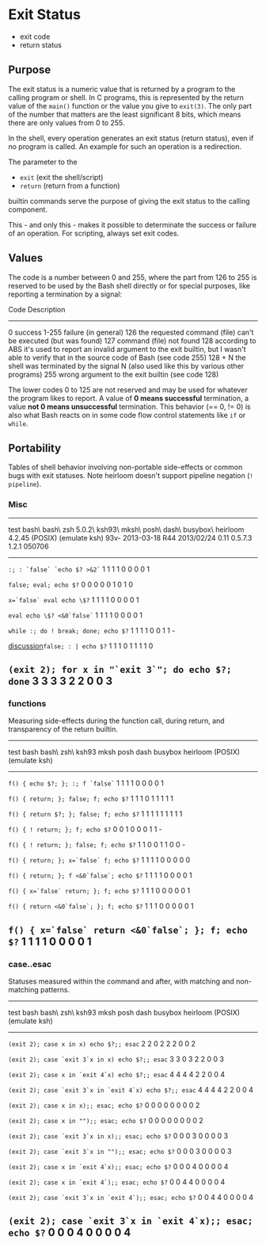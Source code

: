 # Exit Status

-   exit code
-   return status

## Purpose

The exit status is a numeric value that is returned by a program to the
calling program or shell. In C programs, this is represented by the
return value of the `main()` function or the value you give to
`exit(3)`. The only part of the number that matters are the least
significant 8 bits, which means there are only values from 0 to 255.

In the shell, every operation generates an exit status (return status),
even if no program is called. An example for such an operation is a
redirection.

The parameter to the

-   `exit` (exit the shell/script)
-   `return` (return from a function)

builtin commands serve the purpose of giving the exit status to the
calling component.

This - and only this - makes it possible to determinate the success or
failure of an operation. For scripting, always set exit codes.

## Values

The code is a number between 0 and 255, where the part from 126 to 255
is reserved to be used by the Bash shell directly or for special
purposes, like reporting a termination by a signal:

  Code      Description
  --------- ------------------------------------------------------------------------------------------------------------------------------------------------------------
  0         success
  1-255     failure (in general)
  126       the requested command (file) can't be executed (but was found)
  127       command (file) not found
  128       according to ABS it's used to report an invalid argument to the exit builtin, but I wasn't able to verify that in the source code of Bash (see code 255)
  128 + N   the shell was terminated by the signal N (also used like this by various other programs)
  255       wrong argument to the exit builtin (see code 128)

The lower codes 0 to 125 are not reserved and may be used for whatever
the program likes to report. A value of **0 means successful**
termination, a value **not 0 means unsuccessful** termination. This
behavior (== 0, != 0) is also what Bash reacts on in some code flow
control statements like `if` or `while`.

## Portability

Tables of shell behavior involving non-portable side-effects or common
bugs with exit statuses. Note heirloom doesn't support pipeline
negation (`! pipeline`).

### Misc

  --------------------------------------------------------------------------------------------------------------------------------------------------------------------------------------------------------------------
  test                                                                                                  bash\    bash\     zsh 5.0.2\      ksh93\            mksh\            posh\   dash\     busybox\   heirloom\
                                                                                                        4.2.45   (POSIX)   (emulate ksh)   93v- 2013-03-18   R44 2013/02/24   0.11    0.5.7.3   1.2.1      050706
  ----------------------------------------------------------------------------------------------------- -------- --------- --------------- ----------------- ---------------- ------- --------- ---------- -----------
  `` :; : `false` `echo $? >&2` ``                                                                      1        1         1               1                 0                0       0         0          1

  `false; eval; echo $?`                                                                                0        0         0               0                 0                1       0         1          0

  `` x=`false` eval echo \$? ``                                                                         1        1         1               1                 0                0       0         0          1

  `` eval echo \$? <&0`false` ``                                                                        1        1         1               1                 0                0       0         0          1

  `while :; do ! break; done; echo $?`                                                                  1        1         1               1                 0                0       1         1          -

  [discussion](https://lists.gnu.org/archive/html/bug-bash/2010-09/msg00009.html)`false; : | echo $?`   1        1         1               0                 1                1       1         1          0

  `` (exit 2); for x in "`exit 3`"; do echo $?; done ``                                                 3        3         3               3                 2                2       0         0          3
  --------------------------------------------------------------------------------------------------------------------------------------------------------------------------------------------------------------------

### functions

Measuring side-effects during the function call, during return, and
transparency of the return builtin.

  -------------------------------------------------------------------------------------------------------------------------------------------
  test                                                     bash   bash\     zsh\            ksh93   mksh   posh   dash   busybox   heirloom
                                                                  (POSIX)   (emulate ksh)                                          
  -------------------------------------------------------- ------ --------- --------------- ------- ------ ------ ------ --------- ----------
  `` f() { echo $?; }; :; f `false` ``                     1      1         1               1       0      0      0      0         1

  `f() { return; }; false; f; echo $?`                     1      1         1               0       1      1      1      1         1

  `f() { return $?; }; false; f; echo $?`                  1      1         1               1       1      1      1      1         1

  `f() { ! return; }; f; echo $?`                          0      0         1               0       0      0      1      1         -

  `f() { ! return; }; false; f; echo $?`                   1      1         0               0       1      1      0      0         -

  `` f() { return; }; x=`false` f; echo $? ``              1      1         1               1       0      0      0      0         0

  `` f() { return; }; f <&0`false`; echo $? ``             1      1         1               1       0      0      0      0         1

  `` f() { x=`false` return; }; f; echo $? ``              1      1         1               0       0      0      0      0         1

  `` f() { return <&0`false`; }; f; echo $? ``             1      1         1               0       0      0      0      0         1

  `` f() { x=`false` return <&0`false`; }; f; echo $? ``   1      1         1               1       0      0      0      0         1
  -------------------------------------------------------------------------------------------------------------------------------------------

### case..esac

Statuses measured within the command and after, with matching and
non-matching patterns.

  -------------------------------------------------------------------------------------------------------------------------------------------------
  test                                                           bash   bash\     zsh\            ksh93   mksh   posh   dash   busybox   heirloom
                                                                        (POSIX)   (emulate ksh)                                          
  -------------------------------------------------------------- ------ --------- --------------- ------- ------ ------ ------ --------- ----------
  `(exit 2); case x in x) echo $?;; esac`                        2      2         0               2       2      2      0      0         2

  `` (exit 2); case `exit 3`x in x) echo $?;; esac ``            3      3         0               3       2      2      0      0         3

  `` (exit 2); case x in `exit 4`x) echo $?;; esac ``            4      4         4               4       2      2      0      0         4

  `` (exit 2); case `exit 3`x in `exit 4`x) echo $?;; esac ``    4      4         4               4       2      2      0      0         4

  `(exit 2); case x in x);; esac; echo $?`                       0      0         0               0       0      0      0      0         2

  `(exit 2); case x in "");; esac; echo $?`                      0      0         0               0       0      0      0      0         2

  `` (exit 2); case `exit 3`x in x);; esac; echo $? ``           0      0         0               3       0      0      0      0         3

  `` (exit 2); case `exit 3`x in "");; esac; echo $? ``          0      0         0               3       0      0      0      0         3

  `` (exit 2); case x in `exit 4`x);; esac; echo $? ``           0      0         0               4       0      0      0      0         4

  `` (exit 2); case x in `exit 4`);; esac; echo $? ``            0      0         4               4       0      0      0      0         4

  `` (exit 2); case `exit 3`x in `exit 4`);; esac; echo $? ``    0      0         4               4       0      0      0      0         4

  `` (exit 2); case `exit 3`x in `exit 4`x);; esac; echo $? ``   0      0         0               4       0      0      0      0         4
  -------------------------------------------------------------------------------------------------------------------------------------------------
